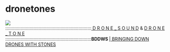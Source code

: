 dronetones
==========

<img src="https://raw.github.com/alejoduque/dronetones/master/imgs/V2_ascii.jpg" /> <br>
:::::::::::::::::::::::::::::::::::::::::::::::::::::::::::::::::::<a href=https://github.com/alejoduque/dronetones/wiki/Drone-Sound> D R O N E _ S O U N D</a> &
<a href=http://coop.re/?DroneTone> D R O N E _ T O N E</a>
<BR>
:::::::::::::::::::::::::::::::::::::::::::::::::::::::::::::::::::<B>BDDWS </B>
<a href=http://coop.re/?BDDWS> | BRINGING DOWN DRONES WITH STONES</a>
